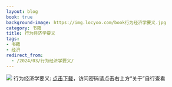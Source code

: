 ```yaml
---
layout: blog
book: true
background-image: https://img.locyoo.com/book行为经济学要义.jpg
category: 书籍
title: 行为经济学要义
tags:
- 书籍
- 经济
redirect_from:
  - /2024/03/行为经济学要义/
---
```

![](https://img.locyoo.com/book行为经济学要义.jpg)
行为经济学要义: <a name = "ref1" href="https://url18.ctfile.com/f/50983618-1268598706-6a2a66?p=3619">点击下载</a>，访问密码请点击右上方“关于”自行查看